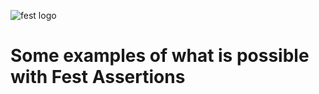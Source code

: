 ![fest logo](/easytesting/fest-examples/raw/master/img/fest-header-image-black-text.png)

# Some examples of what is possible with Fest Assertions
